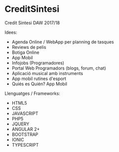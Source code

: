# CreditSintesi
Credit Sintesi DAW 2017/18


Idees:
  - Agenda Online / WebApp per planning de tasques
  - Reviews de pelis
  - Botiga Online
  - App Mobil
  - Infojobs (Programadores)
  - Portal Web Programadors (blogs, forum, chat)
  - Aplicació musical amb instruments
  - App mobil rutines d'esport
  - Quiés es Quién? App Mobil
  
  
Llenguatges / Frameworks:
  - HTML5
  - CSS
  - JAVASCRIPT
  - PHP5
  - JQUERY
  - ANGULAR 2+
  - BOOTSTRAP
  - IONIC
  - TYPESCRIPT
